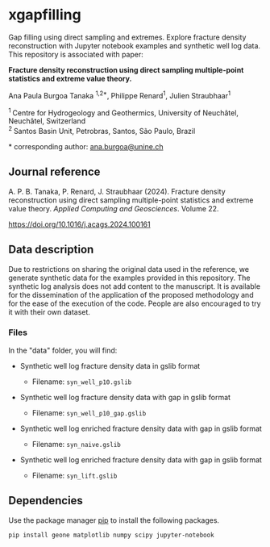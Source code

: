 # xgapfilling
Gap filling using direct sampling and extremes. Explore fracture density reconstruction with Jupyter notebook examples and synthetic well log data. This repository is associated with paper:

**Fracture density reconstruction using direct sampling multiple-point statistics and extreme value theory.**

Ana Paula Burgoa Tanaka <sup>1,2\*</sup>, Philippe Renard<sup>1</sup>, Julien Straubhaar<sup>1</sup>

<sup>1 </sup> Centre for Hydrogeology and Geothermics, University of Neuchâtel, Neuchâtel, Switzerland  
<sup>2 </sup> Santos Basin Unit, Petrobras, Santos, São Paulo, Brazil   

\* corresponding author: ana.burgoa@unine.ch

## Journal reference
A. P. B. Tanaka, P. Renard, J. Straubhaar (2024). Fracture density reconstruction using direct sampling multiple-point statistics and extreme value theory. *Applied Computing and Geosciences*. Volume 22.

https://doi.org/10.1016/j.acags.2024.100161

## Data description
Due to restrictions on sharing the original data used in the reference, we generate synthetic data for the examples provided in this repository. The synthetic log analysis does not add content to the manuscript. It is available for the dissemination of the application of the proposed methodology and for the ease of the execution of the code. People are also encouraged to try it with their own dataset.

### Files

In the "data" folder, you will find:

- Synthetic well log fracture density data in gslib format
  - Filename: `syn_well_p10.gslib`

- Synthetic well log fracture density data with gap in gslib format
  - Filename: `syn_well_p10_gap.gslib`

- Synthetic well log enriched fracture density data with gap in gslib format
  - Filename: `syn_naive.gslib`
 
- Synthetic well log enriched fracture density data with gap in gslib format
  - Filename: `syn_lift.gslib`

## Dependencies

Use the package manager [pip](https://pip.pypa.io/en/stable/) to install the following packages.

```bash
pip install geone matplotlib numpy scipy jupyter-notebook
```
